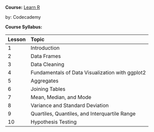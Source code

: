 **Course:** [Learn R](https://www.codecademy.com/learn/learn-r)

by: Codecademy

**Course Syllabus:**

Lesson | Topic
:------|:-----
1  | Introduction
2  | Data Frames
3  | Data Cleaning
4  | Fundamentals of Data Visualization with ggplot2
5  | Aggregates
6  | Joining Tables
7  | Mean, Median, and Mode
8  | Variance and Standard Deviation
9  | Quartiles, Quantiles, and Interquartile Range
10 | Hypothesis Testing

